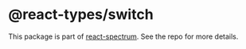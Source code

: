 # @react-types/switch

This package is part of [react-spectrum](https://github.com/watheia/rsp-kit). See the repo for more details.
